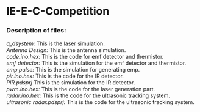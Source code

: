 # IE-E-C-Competition
### Description of files:
<em>a_dsystem:</em> This is the laser simulation.<br>
<em>Antenna Design:</em> This is the antenna simulation.<br>
<em>code.ino.hex:</em> This is the code for emf detector and thermistor.<br>
<em>emf detector:</em> This is the simulation for the emf detector and thermistor.<br>
<em>emp pulse:</em> This is the simulation for generating emp.<br>
<em>pir.ino.hex:</em> This is the code for the IR detector.<br>
<em>PIR.pdsprj</em> This is the simulation for the IR detector.<br>
<em>pwm.ino.hex:</em> This is the code for the laser generation part.<br>
<em>radar.ino.hex:</em> This is the code for the ultrasonic tracking system.<br>
<em>ultrasonic radar.pdsprj:</em> This is the code for the ultrasonic tracking system.<br>
